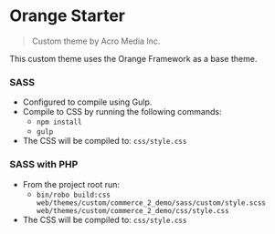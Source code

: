 <!-- @file Project Page -->
# Orange Starter

> Custom theme by Acro Media Inc.

This custom theme uses the Orange Framework as a base theme.

### SASS
- Configured to compile using Gulp.
- Compile to CSS by running the following commands:
  - `npm install`
  - `gulp`
- The CSS will be compiled to: `css/style.css`

### SASS with PHP
- From the project root run:
  - `bin/robo build:css web/themes/custom/commerce_2_demo/sass/custom/style.scss web/themes/custom/commerce_2_demo/css/style.css`
- The CSS will be compiled to: `css/style.css`
